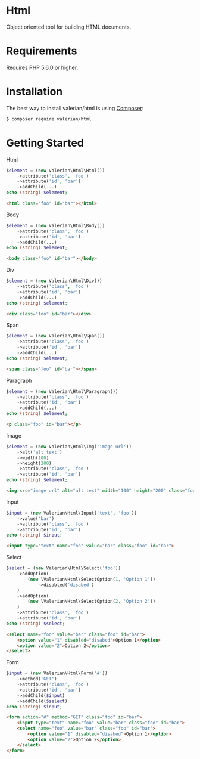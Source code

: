 # Html
Object oriented tool for building HTML documents.

Requirements
============
Requires PHP 5.6.0 or higher.


Installation
=============

The best way to install valerian/html is using  [Composer](http://getcomposer.org/):

```sh
$ composer require valerian/html
```

Getting Started
===============

Html
```php
$element = (new Valerian\Html\Html())
    ->attribute('class', 'foo')
    ->attribute('id', 'bar')
    ->addChild(...)
echo (string) $element;
```

```html
<html class="foo" id="bar"></html>
```

Body
```php
$element = (new Valerian\Html\Body())
    ->attribute('class', 'foo')
    ->attribute('id', 'bar')
    ->addChild(...)
echo (string) $element;
```

```html
<body class="foo" id="bar"></body>
```

Div
```php
$element = (new Valerian\Html\Div())
    ->attribute('class', 'foo')
    ->attribute('id', 'bar')
    ->addChild(...)
echo (string) $element;
```

```html
<div class="foo" id="bar"></div>
```

Span
```php
$element = (new Valerian\Html\Span())
    ->attribute('class', 'foo')
    ->attribute('id', 'bar')
    ->addChild(...)
echo (string) $element;
```

```html
<span class="foo" id="bar"></span>
```

Paragraph
```php
$element = (new Valerian\Html\Paragraph())
    ->attribute('class', 'foo')
    ->attribute('id', 'bar')
    ->addChild(...)
echo (string) $element;
```

```html
<p class="foo" id="bar"></p>
```

Image
```php
$element = (new Valerian\Html\Img('image url'))
    ->alt('alt text')
    ->width(100)
    ->height(200)
    ->attribute('class', 'foo')
    ->attribute('id', 'bar')
echo (string) $element;
```

```html
<img src="image url" alt="alt text" width="100" height="200" class="foo" id="bar">
```

Input
```php
$input = (new Valerian\Html\Input('text', 'foo'))
    ->value('bar')
    ->attribute('class', 'foo')
    ->attribute('id', 'bar')
echo (string) $input;
```

```html
<input type="text" name="foo" value="bar" class="foo" id="bar">
```

Select
```php
$select = (new Valerian\Html\Select('foo'))
    ->addOption(
        (new \Valerian\Html\SelectOption(1, 'Option 1'))
            ->disabled('disabed')
    )
    ->addOption(
        (new \Valerian\Html\SelectOption(2, 'Option 2'))
    )
    ->attribute('class', 'foo')
    ->attribute('id', 'bar')
echo (string) $select;
```

```html
<select name="foo" value="bar" class="foo" id="bar">
    <option value="1" disabled="disabed">Option 1</option>
    <option value="2">Option 2</option>
</select>
```

Form
```php
$input = (new Valerian\Html\Form('#'))
    ->method('GET')
    ->attribute('class', 'foo')
    ->attribute('id', 'bar')
    ->addChild($input)
    ->addChild($select)
echo (string) $input;
```

```html
<form action="#" method="GET" class="foo" id="bar">
    <input type="text" name="foo" value="bar" class="foo" id="bar">
    <select name="foo" value="bar" class="foo" id="bar">
        <option value="1" disabled="disabed">Option 1</option>
        <option value="2">Option 2</option>
    </select>
</form>
```